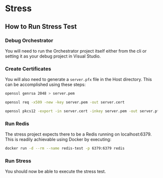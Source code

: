 # Stress

## How to Run Stress Test

### Debug Orchestrator

You will need to run the Orchestrator project itself either from the cli or setting it as your debug project in Visual Studio.

### Create Certificates

You will also need to generate a `server.pfx` file in the Host directory. This can be accomplished using these steps:

```bash
openssl genrsa 2048 > server.pem

openssl req -x509 -new -key server.pem -out server.cert

openssl pkcs12 -export -in server.cert -inkey server.pem -out server.pfx
```

### Run Redis

The stress project expects there to be a Redis running on localhost:6379. This is readily achievable using Docker by executing:

```bash
docker run -d --rm --name redis-test -p 6379:6379 redis
```

### Run Stress

You should now be able to execute the stress test.